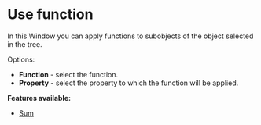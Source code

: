 # Use function
 
In this Window you can apply functions to subobjects of the object selected in the tree.
 
Options:

- **Function** - select the function.
- **Property** - select the property to which the function will be applied.

**Features available:**

- [Sum](../../../alvao-asset-management/objects-and-properties/functions)
